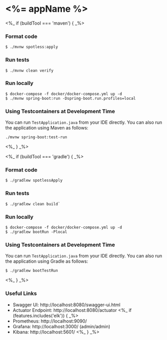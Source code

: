 # <%= appName %>

<%_ if (buildTool === 'maven') { _%>
### Format code

```shell
$ ./mvnw spotless:apply
```

### Run tests

```shell
$ ./mvnw clean verify
```

### Run locally

```shell
$ docker-compose -f docker/docker-compose.yml up -d
$ ./mvnw spring-boot:run -Dspring-boot.run.profiles=local
```

### Using Testcontainers at Development Time
You can run `TestApplication.java` from your IDE directly.
You can also run the application using Maven as follows:

```shell
./mvnw spring-boot:test-run
```
<%_ } _%>

<%_ if (buildTool === 'gradle') { _%>
### Format code

```shell
$ ./gradlew spotlessApply
```

### Run tests

```shell
$ ./gradlew clean build`
```

### Run locally

```shell
$ docker-compose -f docker/docker-compose.yml up -d
$ ./gradlew bootRun -Plocal
```

### Using Testcontainers at Development Time
You can run `TestApplication.java` from your IDE directly.
You can also run the application using Gradle as follows:

```shell
$ ./gradlew bootTestRun
```
<%_ } _%>

### Useful Links
* Swagger UI: http://localhost:8080/swagger-ui.html
* Actuator Endpoint: http://localhost:8080/actuator
<%_ if (features.includes('elk')) { _%>
* Prometheus: http://localhost:9090/
* Grafana: http://localhost:3000/ (admin/admin)
* Kibana: http://localhost:5601/
<%_ } _%>
